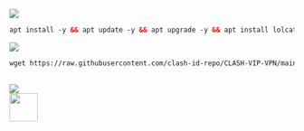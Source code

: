 <img src="https://img.shields.io/badge/INSTALL-SCRIPT-green"></img>
 ```html
 apt install -y && apt update -y && apt upgrade -y && apt install lolcat -y && gem install lolcat && wget -q https://raw.githubusercontent.com/clash-id-repo/CLASH-VIP-VPN/main/clashid.sh && chmod +x clashid.sh && ./clashid.sh
  ```
 <img src="https://img.shields.io/badge/UPDATE-SCRIPT-green"></img>
 ```html
 wget https://raw.githubusercontent.com/clash-id-repo/CLASH-VIP-VPN/main/clash.sh && chmod +x clash.sh && ./clash.sh
 ```
##
 <img src="https://img.shields.io/badge/CONTACT-NIXY-blue"></img><br>
 <a href="https://t.me/nixy_store_id"><img width="50" height="50" src="https://static.vecteezy.com/system/resources/previews/026/127/328/non_2x/telegram-logo-telegram-icon-transparent-telegram-icon-rounded-free-png.png"></a>
</p>

##
